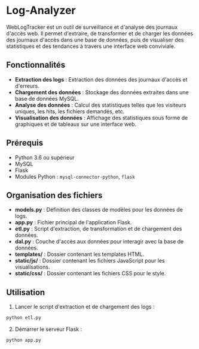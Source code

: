 # Log-Analyzer

WebLogTracker est un outil de surveillance et d'analyse des journaux d'accès web. Il permet d'extraire, de transformer et de charger les données des journaux d'accès dans une base de données, puis de visualiser des statistiques et des tendances à travers une interface web conviviale.

## Fonctionnalités

- **Extraction des logs** : Extraction des données des journaux d'accès et d'erreurs.
- **Chargement des données** : Stockage des données extraites dans une base de données MySQL.
- **Analyse des données** : Calcul des statistiques telles que les visiteurs uniques, les hits, les fichiers demandés, etc.
- **Visualisation des données** : Affichage des statistiques sous forme de graphiques et de tableaux sur une interface web.

## Prérequis

- Python 3.6 ou supérieur
- MySQL
- Flask
- Modules Python : `mysql-connector-python`, `flask`


## Organisation des fichiers

- **models.py** : Définition des classes de modèles pour les données de logs.
- **app.py** : Fichier principal de l'application Flask.
- **etl.py** : Script d'extraction, de transformation et de chargement des données.
- **dal.py** : Couche d'accès aux données pour interagir avec la base de données.
- **templates/** : Dossier contenant les templates HTML.
- **static/js/** : Dossier contenant les fichiers JavaScript pour les visualisations.
- **static/css/** : Dossier contenant les fichiers CSS pour le style.



## Utilisation
1. Lancer le script d'extraction et de chargement des logs :
```bash
python etl.py
```

2. Démarrer le serveur Flask :
```bash
python app.py
```